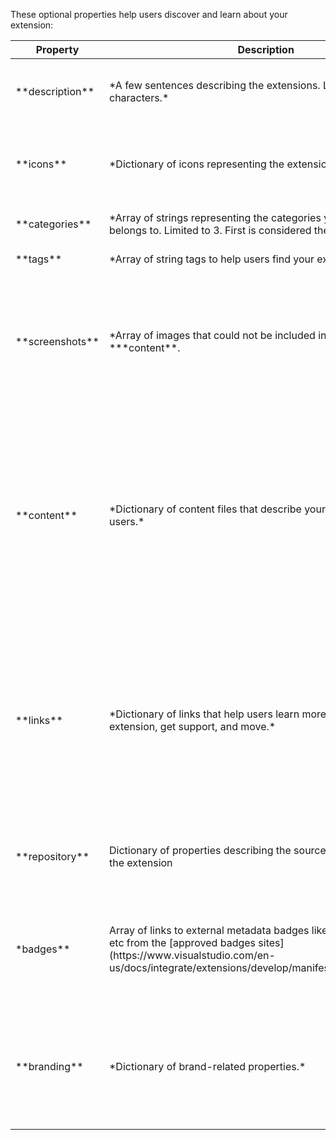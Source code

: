 These optional properties help users discover and learn about your extension:

<table class="table table-striped table-bordered">
<thead class="thead-inverse">
<tr>
<th>Property</th>
<th>Description</th>
<th>Notes</th>
</tr>
</thead>
<tbody>
<tr>
<td>**description**</td>
<td>*A few sentences describing the extensions. Limited to 200 characters.*</td>
<td>The description should be your extension's "elevator pitch" - a couple of lines to describe your extension in the marketplace and make people want to install it. See the example below</td>
</tr>
<tr>
<td>**icons**</td>
<td>*Dictionary of icons representing the extension.*</td>
<td>
Valid keys: `default` (128x128 pixels) of type BMP, GIF, EXIF, JPG, PNG and TIFF). Other keys such as `large` (512x512 pixels) may be supported in the future<br>
The value of each key is the path to the icon file in the extension</td>
</tr>
<tr>
<td>**categories**</td>
<td>*Array of strings representing the categories your extension belongs to. Limited to 3. First is considered the default.*</td>
<td>Valid values: `Build and release`, `Collaborate`, `Code`, `Developer samples`, `Plan and track`, `Integrate`, and `Test`</td>
</tr>
<tr>
<td>**tags**</td>
<td>*Array of string tags to help users find your extension.*</td>
<td>Examples: `agile`, `project management`, `task timer`, etc.</td>
</tr>
<tr>
<td>**screenshots**</td>
<td>*Array of images that could not be included in your ***content**.</td>
<td>Screenshots are more valuable when featured in your **content**, and should be used there to help make a quality market details page for your extension.
Use **screenshots** for less important images not featured in your **content**.<br>
<ul>
<li>Each image should be 1366x768 pixels</li>
<li>The `path` of each item is the path to the file in the extension</li></ul></td>
</tr>
<tr>
<td>**content**</td>
<td>*Dictionary of content files that describe your extension to users.*</td>
<td>*Every* extension should include solid content—it's how you'll show users what your extension can do; make it rich, consumable, and include screenshots where necessary<br>
<ul>
<li>Include an `overview.md` file as your base content piece</li>
<li>Each file is assumed to be in [GitHub Flavored Markdown](https://help.github.com/articles/github-flavored-markdown/) format</li>
<li>The `path` of each item is the path to the markdown file in the extension</li></ul>
Valid keys: `details`. Other keys will be supported in the future.</td>
</tr>
<tr>
<td>**links**</td>
<td>*Dictionary of links that help users learn more about your extension, get support, and move.*</td>
<td>Valid keys:
<ul>
<li>`getstarted` - first steps, how to setup or use</li>
<li>`learn` - deeper content to help users better understand your extension or service</li>
<li>`license` - end user license agreement</li>
<li>`privacypolicy` - privacy policy for an extension</li>
<li>`support` - get help and support for an extension</li>
</ul>
The value of each key is an object with a `uri` field, which is the absolute URL of the link</td>
</tr>
<tr>
<td>**repository**</td>
<td>Dictionary of properties describing the source code repository for the extension</td>
<td>Valid Keys:
<ul>
<li>`type` - Type of repository. Example: `git`</li>
<li>`uri` - Absolute URL of the repository</li>
</ul>
</td>
</tr>
<tr>
<td>*badges**</td>
<td>Array of links to external metadata badges like TravisCI, Appveyor etc from the [approved badges sites](https://www.visualstudio.com/en-us/docs/integrate/extensions/develop/manifest#approvedbadges)</td>
<td>Valid keys:
<ul><li>`href` - Link the user will navigate to when clicking the badge</li>
<li>`uri` - The absolute URL of the badge image to be displayed</li>
<li>`description` - Description of the badge, to be displayed on hover</li>
</ul>
</td>
</tr>
<tr>
<td>**branding**</td>
<td>*Dictionary of brand-related properties.*</td>
<td>Valid keys:
<ul><li>`color` - primary color of the extension or publisher; can be a hex (`#ff00ff`), RGB (`rgb(100,200,50)`), or supported HTML color names (`blue`)</li>
<li>`theme` - complements the color; use `dark` for dark branding colors, or `light` for lighter branding colors</li></ul></td>
</tr>
</tbody>
</table>